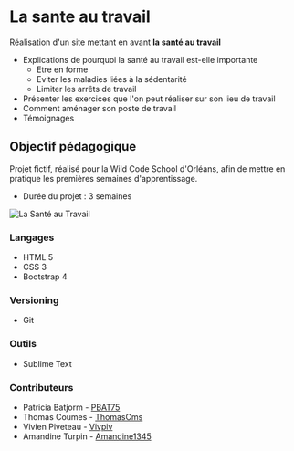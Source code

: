 # La sante au travail

Réalisation d'un site mettant en avant **la santé au travail**

* Explications de pourquoi la santé au travail est-elle importante
    * Etre en forme
    * Eviter les maladies liées à la sédentarité
    * Limiter les arrêts de travail
* Présenter les exercices que l'on peut réaliser sur son lieu de travail
* Comment aménager son poste de travail
* Témoignages

## Objectif pédagogique

Projet fictif, réalisé pour la Wild Code School d'Orléans, afin
de mettre en pratique les premières semaines d'apprentissage.

* Durée du projet : 3 semaines

![La Santé au Travail](https://drive.google.com/uc?export=view&id=11Xhv5U59-TBLdSEjeBzc0oSq8YaH8LoO)

### Langages
* HTML 5
* CSS 3
* Bootstrap 4

### Versioning
* Git

### Outils
* Sublime Text
 
### Contributeurs

* Patricia Batjorm - [PBAT75](https://github.com/PBAT75)
* Thomas Coumes - [ThomasCms](https://github.com/ThomasCms)
* Vivien Piveteau - [Vivpiv](https://github.com/vivpiv)
* Amandine Turpin - [Amandine1345](https://github.com/Amandine1345)
